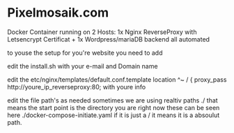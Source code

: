 # Pixelmosaik.com
Docker Container running on 2 Hosts: 1x Nginx ReverseProxy with Letsencrypt Certificat + 1x Wordpress/mariaDB backend all automated 

to youse the setup for you're website you need to add 

edit the install.sh with your e-mail and Domain name

edit the etc/nginx/templates/default.conf.template 
    location ^~ / {
        proxy_pass http://youre_ip_reverseproxy:80; with youre info

edit the file path's as needed
sometimes we are using realtiv paths ./ that means the start point is the directory you are right now 
these can be seen here ./docker-compose-initiate.yaml if it is just a / it means it is a absoulut path.




